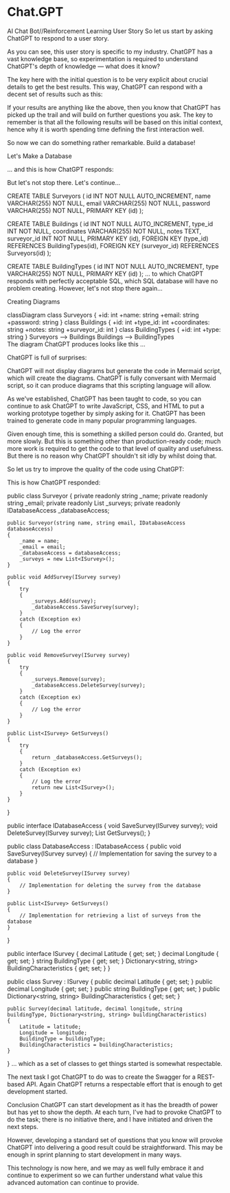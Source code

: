 # Chat.GPT
AI Chat Bot//Reinforcement Learning
User Story
So let us start by asking ChatGPT to respond to a user story.


As you can see, this user story is specific to my industry. ChatGPT has a vast knowledge base, so experimentation is required to understand ChatGPT's depth of knowledge — what does it know?

The key here with the initial question is to be very explicit about crucial details to get the best results. This way, ChatGPT can respond with a decent set of results such as this:


If your results are anything like the above, then you know that ChatGPT has picked up the trail and will build on further questions you ask. The key to remember is that all the following results will be based on this initial context, hence why it is worth spending time defining the first interaction well.

So now we can do something rather remarkable. Build a database!

Let's Make a Database

… and this is how ChatGPT responds:


But let's not stop there. Let's continue…


CREATE TABLE Surveyors (
    id INT NOT NULL AUTO_INCREMENT,
    name VARCHAR(255) NOT NULL,
    email VARCHAR(255) NOT NULL,
    password VARCHAR(255) NOT NULL,
    PRIMARY KEY (id)
);

CREATE TABLE Buildings (
    id INT NOT NULL AUTO_INCREMENT,
    type_id INT NOT NULL,
    coordinates VARCHAR(255) NOT NULL,
    notes TEXT,
    surveyor_id INT NOT NULL,
    PRIMARY KEY (id),
    FOREIGN KEY (type_id) REFERENCES BuildingTypes(id),
    FOREIGN KEY (surveyor_id) REFERENCES Surveyors(id)
);

CREATE TABLE BuildingTypes (
    id INT NOT NULL AUTO_INCREMENT,
    type VARCHAR(255) NOT NULL,
    PRIMARY KEY (id)
);
… to which ChatGPT responds with perfectly acceptable SQL, which SQL database will have no problem creating. However, let's not stop there again…

Creating Diagrams

<script src="https://cdn.jsdelivr.net/npm/mermaid@8.6.0/dist/mermaid.min.js"></script>
<script>mermaid.initialize({startOnLoad:true});</script>

<div class="mermaid">
    classDiagram
    class Surveyors {
        +id: int
        +name: string
        +email: string
        +password: string
    }
    class Buildings {
        +id: int
        +type_id: int
        +coordinates: string
        +notes: string
        +surveyor_id: int
    }
    class BuildingTypes {
        +id: int
        +type: string
    }
    Surveyors --> Buildings
    Buildings --> BuildingTypes
</div>
The diagram ChatGPT produces looks like this …


ChatGPT is full of surprises:



ChatGPT will not display diagrams but generate the code in Mermaid script, which will create the diagrams. ChatGPT is fully conversant with Mermaid script, so it can produce diagrams that this scripting language will allow.

As we've established, ChatGPT has been taught to code, so you can continue to ask ChatGPT to write JavaScript, CSS, and HTML to put a working prototype together by simply asking for it. ChatGPT has been trained to generate code in many popular programming languages.

Given enough time, this is something a skilled person could do. Granted, but more slowly. But this is something other than production-ready code; much more work is required to get the code to that level of quality and usefulness. But there is no reason why ChatGPT shouldn't sit idly by whilst doing that.

So let us try to improve the quality of the code using ChatGPT:


This is how ChatGPT responded:

public class Surveyor
{
    private readonly string _name;
    private readonly string _email;
    private readonly List<ISurvey> _surveys;
    private readonly IDatabaseAccess _databaseAccess;

    public Surveyor(string name, string email, IDatabaseAccess databaseAccess)
    {
        _name = name;
        _email = email;
        _databaseAccess = databaseAccess;
        _surveys = new List<ISurvey>();
    }

    public void AddSurvey(ISurvey survey)
    {
        try
        {
            _surveys.Add(survey);
            _databaseAccess.SaveSurvey(survey);
        }
        catch (Exception ex)
        {
            // Log the error
        }
    }

    public void RemoveSurvey(ISurvey survey)
    {
        try
        {
            _surveys.Remove(survey);
            _databaseAccess.DeleteSurvey(survey);
        }
        catch (Exception ex)
        {
            // Log the error
        }
    }

    public List<ISurvey> GetSurveys()
    {
        try
        {
            return _databaseAccess.GetSurveys();
        }
        catch (Exception ex)
        {
            // Log the error
            return new List<ISurvey>();
        }
    }
}

public interface IDatabaseAccess
{
    void SaveSurvey(ISurvey survey);
    void DeleteSurvey(ISurvey survey);
    List<ISurvey> GetSurveys();
}

public class DatabaseAccess : IDatabaseAccess
{
    public void SaveSurvey(ISurvey survey)
    {
        // Implementation for saving the survey to a database
    }

    public void DeleteSurvey(ISurvey survey)
    {
        // Implementation for deleting the survey from the database
    }

    public List<ISurvey> GetSurveys()
    {
        // Implementation for retrieving a list of surveys from the database
    }
}

public interface ISurvey
{
    decimal Latitude { get; set; }
    decimal Longitude { get; set; }
    string BuildingType { get; set; }
    Dictionary<string, string> BuildingCharacteristics { get; set; }
}

public class Survey : ISurvey
{
    public decimal Latitude { get; set; }
    public decimal Longitude { get; set; }
    public string BuildingType { get; set; }
    public Dictionary<string, string> BuildingCharacteristics { get; set; }

    public Survey(decimal latitude, decimal longitude, string buildingType, Dictionary<string, string> buildingCharacteristics)
    {
        Latitude = latitude;
        Longitude = longitude;
        BuildingType = buildingType;
        BuildingCharacteristics = buildingCharacteristics;
    }
}
… which as a set of classes to get things started is somewhat respectable.

The next task I got ChatGPT to do was to create the Swagger for a REST-based API. Again ChatGPT returns a respectable effort that is enough to get development started.


Conclusion
ChatGPT can start development as it has the breadth of power but has yet to show the depth. At each turn, I've had to provoke ChatGPT to do the task; there is no initiative there, and I have initiated and driven the next steps.

However, developing a standard set of questions that you know will provoke ChatGPT into delivering a good result could be straightforward. This may be enough in sprint planning to start development in many ways.

This technology is now here, and we may as well fully embrace it and continue to experiment so we can further understand what value this advanced automation can continue to provide.
